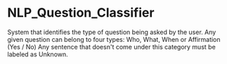 # NLP_Question_Classifier
System that identifies the type of question being asked by the user. Any given question can belong to four types: Who, What, When or Affirmation (Yes / No)  Any sentence that doesn't come under this category must be labeled as Unknown. 
